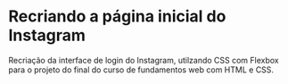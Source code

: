 # Recriando a página inicial do Instagram 

Recriação da interface de login do Instagram, utilzando CSS com Flexbox para o projeto do final do curso de fundamentos web com HTML e CSS.